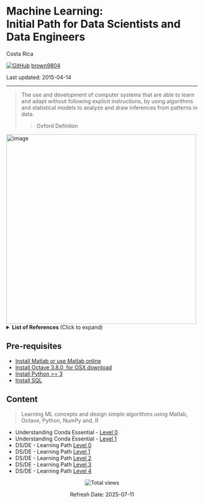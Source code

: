 # Machine Learning: <br/> Initial Path for Data Scientists and Data Engineers

Costa Rica 

[![GitHub](https://img.shields.io/badge/--181717?logo=github&logoColor=ffffff)](https://github.com/)
[brown9804](https://github.com/brown9804)

Last updated: 2015-04-14

------------------------------------------

> The use and development of computer systems that are able to learn and adapt without following explicit instructions, 
> by using algorithms and statistical models to analyze and draw inferences from patterns in data.
> > Oxford Definiton

<img width="500" alt="image" src="https://github.com/brown9804/ML_DS_Lpath/assets/24630902/3f8aca3f-4e3d-42d5-a981-8dab8c645777">

<details>
<summary><b>List of References </b> (Click to expand)</summary>

- [Understanding the Data Science Lifecycle](https://www.sudeep.co/data-science/2018/02/09/Understanding-the-Data-Science-Lifecycle.html)

</details>

## Pre-requisites

- [Install Matlab or use Matlab online](https://www.mathworks.com/products/matlab-online.html)   <br/>
- [Install Octave 3.8.0,  for OSX download](https://sourceforge.net/projects/octave/)  <br/>
- [Install Python >= 3](https://docs.python.org/3/using/windows.html) <br/>
- [Install SQL](https://docs.microsoft.com/en-us/sql/database-engine/install-windows/install-sql-server-from-the-command-prompt?view=sql-server-ver15) <br/>

## Content 

> Learning ML concepts and design simple algorithms using Matlab, Octave, Python, NumPy and, R

- Understanding Conda Essential - [Level 0](https://github.com/brown9804/ML_DS_Lpath/tree/main/2-dcconda_essentials)
- Understanding Conda Essential - [Level 1](https://github.com/brown9804/ML_DS_Lpath/tree/main/3-dcbuilding_distributing_pack_conda)
- DS/DE - Learning Path [Level 0](https://github.com/brown9804/ML_DS_Lpath/tree/main/0-dclevel_1)
- DS/DE - Learning Path [Level 1](https://github.com/brown9804/ML_DS_Lpath/tree/main/1-dccphase_1)
- DS/DE - Learning Path [Level 2](https://github.com/brown9804/ML_DS_Lpath/tree/main/4-dccphase_2)
- DS/DE - Learning Path [Level 3](https://github.com/brown9804/ML_DS_Lpath/tree/main/5-dcml)
- DS/DE - Learning Path [Level 4](https://github.com/brown9804/MSCloudEssentials_LPath/tree/main/0_Azure/_certifications/AzureAIMLDSpath)

<!-- START BADGE -->
<div align="center">
  <img src="https://img.shields.io/badge/Total%20views-1022-limegreen" alt="Total views">
  <p>Refresh Date: 2025-07-11</p>
</div>
<!-- END BADGE -->
